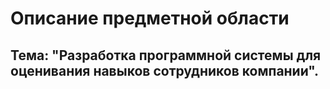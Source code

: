 # Описание предметной области
## Тема: "Разработка программной системы для оценивания навыков сотрудников компании".
